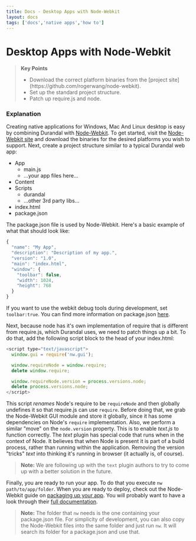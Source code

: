 ```yaml
---
title: Docs - Desktop Apps with Node-Webkit
layout: docs
tags: ['docs','native apps','how to']
---
```

# Desktop Apps with Node-Webkit
#### 

<blockquote>
  <strong>Key Points</strong>
  <ul>
    <li>
      Download the correct platform binaries from the [project site](https://github.com/rogerwang/node-webkit).
    </li>
    <li>
      Set up the standard project structure.
    </li>
    <li>
      Patch up require.js and node.
    </li>
  </ul>
</blockquote>

### Explanation

Creating native applications for Windows, Mac And Linux desktop is easy by combining Durandal with [Node-Webkit](https://github.com/rogerwang/node-webkit).
To get started, visit the [Node-Webkit site](https://github.com/rogerwang/node-webkit) and download the binaries for the desired platforms you wish to support.
Next, create a project structure similar to a typical Durandal web app:

* App
  * main.js
  * ...your app files here...
* Content
* Scripts
  * durandal
  * ...other 3rd party libs...
* index.html
* package.json

The package.json file is used by Node-Webkit. Here's a basic example of what that should look like:

```javascript
{
  "name": "My App",
  "description": "Description of my app.",
  "version": "1.0",
  "main": "index.html",
  "window": {
    "toolbar": false,
    "width": 1024,
    "height": 768
  }
}
```

If you want to use the webkit debug tools during development, set `toolbar:true`.
You can find more information on package.json [here](https://github.com/rogerwang/node-webkit/wiki/Manifest-format).


Next, because node has it's own implementation of require that is different from require.js, which Durandal uses, we need to patch things up a bit.
To do that, add the following script block to the head of your index.html:

```javascript
<script type="text/javascript">
  window.gui = require('nw.gui');

  window.requireNode = window.require;
  delete window.require;

  window.requireNode.version = process.versions.node;
  delete process.versions.node;
</script>
```

This script _renames_ Node's require to be `requireNode` and then globally undefines it so that require.js can use `require`.
Before doing that, we grab the Node-Webkit GUI module and store it globally, since it has some dependencies on Node's `require` implementation.
Also, we perform a similar "move" on the `node.version` property. This is to enable _text.js_ to function correctly. The _text_ plugin has special code that runs when in the context of Node. It believes that when Node is present it is part of a build process, rather than running within the application. Removing the version "tricks" _text_ into thinking it's running in browser (it actually is, of course).

> **Note:** We are following up with the `text` plugin authors to try to come up with a better solution in the future.

Finally, you are ready to run your app. To do that you execute `nw path/to/app/folder`.
When you are ready to deploy, check out the Node-Webkit guide on [packaging up your app](https://github.com/rogerwang/node-webkit/wiki/How-to-package-and-distribute-your-apps).
You will probably want to have a look through their [full documentation](https://github.com/rogerwang/node-webkit/wiki).

> **Note:** The folder that `nw` needs is the one containing your package.json file.
For simplicity of development, you can also copy the Node-Webkit files into the same folder and just run `nw`. It will search its folder for a package.json and use that.